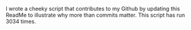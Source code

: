 I wrote a cheeky script that contributes to my Github by updating this ReadMe to illustrate why more than commits matter. This script has run 3034 times.
